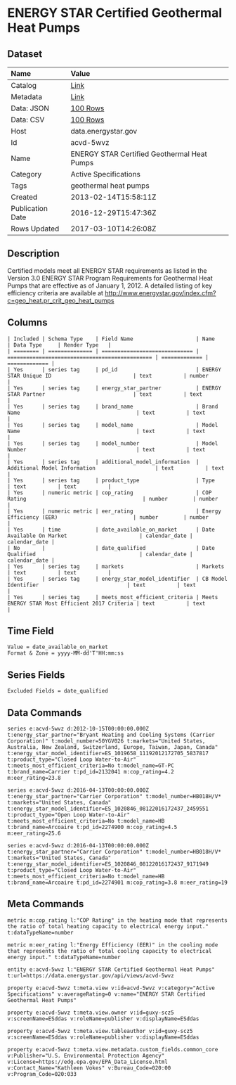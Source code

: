 # ENERGY STAR Certified Geothermal Heat Pumps

## Dataset

| Name | Value |
| :--- | :---- |
| Catalog | [Link](https://catalog.data.gov/dataset/energy-star-certified-geothermal-heat-pumps) |
| Metadata | [Link](https://data.energystar.gov/api/views/acvd-5wvz) |
| Data: JSON | [100 Rows](https://data.energystar.gov/api/views/acvd-5wvz/rows.json?max_rows=100) |
| Data: CSV | [100 Rows](https://data.energystar.gov/api/views/acvd-5wvz/rows.csv?max_rows=100) |
| Host | data.energystar.gov |
| Id | acvd-5wvz |
| Name | ENERGY STAR Certified Geothermal Heat Pumps |
| Category | Active Specifications |
| Tags | geothermal heat pumps |
| Created | 2013-02-14T15:58:11Z |
| Publication Date | 2016-12-29T15:47:36Z |
| Rows Updated | 2017-03-10T14:26:08Z |

## Description

Certified models meet all ENERGY STAR requirements as listed in the Version 3.0 ENERGY STAR Program Requirements for Geothermal Heat Pumps that are effective as of January 1, 2012. A detailed listing of key efficiency criteria are available at http://www.energystar.gov/index.cfm?c=geo_heat.pr_crit_geo_heat_pumps

## Columns

```ls
| Included | Schema Type    | Field Name                    | Name                                           | Data Type     | Render Type   |
| ======== | ============== | ============================= | ============================================== | ============= | ============= |
| Yes      | series tag     | pd_id                         | ENERGY STAR Unique ID                          | text          | number        |
| Yes      | series tag     | energy_star_partner           | ENERGY STAR Partner                            | text          | text          |
| Yes      | series tag     | brand_name                    | Brand Name                                     | text          | text          |
| Yes      | series tag     | model_name                    | Model Name                                     | text          | text          |
| Yes      | series tag     | model_number                  | Model Number                                   | text          | text          |
| Yes      | series tag     | additional_model_information  | Additional Model Information                   | text          | text          |
| Yes      | series tag     | product_type                  | Type                                           | text          | text          |
| Yes      | numeric metric | cop_rating                    | COP Rating                                     | number        | number        |
| Yes      | numeric metric | eer_rating                    | Energy Efficiency (EER)                        | number        | number        |
| Yes      | time           | date_available_on_market      | Date Available On Market                       | calendar_date | calendar_date |
| No       |                | date_qualified                | Date Qualified                                 | calendar_date | calendar_date |
| Yes      | series tag     | markets                       | Markets                                        | text          | text          |
| Yes      | series tag     | energy_star_model_identifier  | CB Model Identifier                            | text          | text          |
| Yes      | series tag     | meets_most_efficient_criteria | Meets ENERGY STAR Most Efficient 2017 Criteria | text          | text          |
```

## Time Field

```ls
Value = date_available_on_market
Format & Zone = yyyy-MM-dd'T'HH:mm:ss
```

## Series Fields

```ls
Excluded Fields = date_qualified
```

## Data Commands

```ls
series e:acvd-5wvz d:2012-10-15T00:00:00.000Z t:energy_star_partner="Bryant Heating and Cooling Systems (Carrier Corporation)" t:model_number=50YGV026 t:markets="United States, Australia, New Zealand, Switzerland, Europe, Taiwan, Japan, Canada" t:energy_star_model_identifier=ES_1019658_11192012172705_5837817 t:product_type="Closed Loop Water-to-Air" t:meets_most_efficient_criteria=No t:model_name=GT-PC t:brand_name=Carrier t:pd_id=2132041 m:cop_rating=4.2 m:eer_rating=23.8

series e:acvd-5wvz d:2016-04-13T00:00:00.000Z t:energy_star_partner="Carrier Corporation" t:model_number=HB018H/V* t:markets="United States, Canada" t:energy_star_model_identifier=ES_1020846_08122016172437_2459551 t:product_type="Open Loop Water-to-Air" t:meets_most_efficient_criteria=No t:model_name=HB t:brand_name=Arcoaire t:pd_id=2274900 m:cop_rating=4.5 m:eer_rating=25.6

series e:acvd-5wvz d:2016-04-13T00:00:00.000Z t:energy_star_partner="Carrier Corporation" t:model_number=HB018H/V* t:markets="United States, Canada" t:energy_star_model_identifier=ES_1020846_08122016172437_9171949 t:product_type="Closed Loop Water-to-Air" t:meets_most_efficient_criteria=No t:model_name=HB t:brand_name=Arcoaire t:pd_id=2274901 m:cop_rating=3.8 m:eer_rating=19
```

## Meta Commands

```ls
metric m:cop_rating l:"COP Rating" in the heating mode that represents the ratio of total heating capacity to electrical energy input." t:dataTypeName=number

metric m:eer_rating l:"Energy Efficiency (EER)" in the cooling mode that represents the ratio of total cooling capacity to electrical energy input." t:dataTypeName=number

entity e:acvd-5wvz l:"ENERGY STAR Certified Geothermal Heat Pumps" t:url=https://data.energystar.gov/api/views/acvd-5wvz

property e:acvd-5wvz t:meta.view v:id=acvd-5wvz v:category="Active Specifications" v:averageRating=0 v:name="ENERGY STAR Certified Geothermal Heat Pumps"

property e:acvd-5wvz t:meta.view.owner v:id=guxy-scz5 v:screenName=ESddas v:roleName=publisher v:displayName=ESddas

property e:acvd-5wvz t:meta.view.tableauthor v:id=guxy-scz5 v:screenName=ESddas v:roleName=publisher v:displayName=ESddas

property e:acvd-5wvz t:meta.view.metadata.custom_fields.common_core v:Publisher="U.S. Environmental Protection Agency" v:License=https://edg.epa.gov/EPA_Data_License.html v:Contact_Name="Kathleen Vokes" v:Bureau_Code=020:00 v:Program_Code=020:033
```